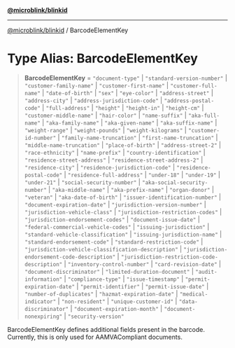 [**@microblink/blinkid**](../README.md)

***

[@microblink/blinkid](../README.md) / BarcodeElementKey

# Type Alias: BarcodeElementKey

> **BarcodeElementKey** = `"document-type"` \| `"standard-version-number"` \| `"customer-family-name"` \| `"customer-first-name"` \| `"customer-full-name"` \| `"date-of-birth"` \| `"sex"` \| `"eye-color"` \| `"address-street"` \| `"address-city"` \| `"address-jurisdiction-code"` \| `"address-postal-code"` \| `"full-address"` \| `"height"` \| `"height-in"` \| `"height-cm"` \| `"customer-middle-name"` \| `"hair-color"` \| `"name-suffix"` \| `"aka-full-name"` \| `"aka-family-name"` \| `"aka-given-name"` \| `"aka-suffix-name"` \| `"weight-range"` \| `"weight-pounds"` \| `"weight-kilograms"` \| `"customer-id-number"` \| `"family-name-truncation"` \| `"first-name-truncation"` \| `"middle-name-truncation"` \| `"place-of-birth"` \| `"address-street-2"` \| `"race-ethnicity"` \| `"name-prefix"` \| `"country-identification"` \| `"residence-street-address"` \| `"residence-street-address-2"` \| `"residence-city"` \| `"residence-jurisdiction-code"` \| `"residence-postal-code"` \| `"residence-full-address"` \| `"under-18"` \| `"under-19"` \| `"under-21"` \| `"social-security-number"` \| `"aka-social-security-number"` \| `"aka-middle-name"` \| `"aka-prefix-name"` \| `"organ-donor"` \| `"veteran"` \| `"aka-date-of-birth"` \| `"issuer-identification-number"` \| `"document-expiration-date"` \| `"jurisdiction-version-number"` \| `"jurisdiction-vehicle-class"` \| `"jurisdiction-restriction-codes"` \| `"jurisdiction-endorsement-codes"` \| `"document-issue-date"` \| `"federal-commercial-vehicle-codes"` \| `"issuing-jurisdiction"` \| `"standard-vehicle-classification"` \| `"issuing-jurisdiction-name"` \| `"standard-endorsement-code"` \| `"standard-restriction-code"` \| `"jurisdiction-vehicle-classification-description"` \| `"jurisdiction-endorsement-code-description"` \| `"jurisdiction-restriction-code-description"` \| `"inventory-control-number"` \| `"card-revision-date"` \| `"document-discriminator"` \| `"limited-duration-document"` \| `"audit-information"` \| `"compliance-type"` \| `"issue-timestamp"` \| `"permit-expiration-date"` \| `"permit-identifier"` \| `"permit-issue-date"` \| `"number-of-duplicates"` \| `"hazmat-expiration-date"` \| `"medical-indicator"` \| `"non-resident"` \| `"unique-customer-id"` \| `"data-discriminator"` \| `"document-expiration-month"` \| `"document-nonexpiring"` \| `"security-version"`

BarcodeElementKey defines additional fields present in the barcode.
Currently, this is only used for AAMVACompliant documents.
